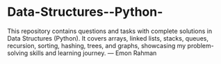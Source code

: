 # Data-Structures--Python-
This repository contains questions and tasks with complete solutions in Data Structures (Python). It covers arrays, linked lists, stacks, queues, recursion, sorting, hashing, trees, and graphs, showcasing my problem-solving skills and learning journey. — Emon Rahman
